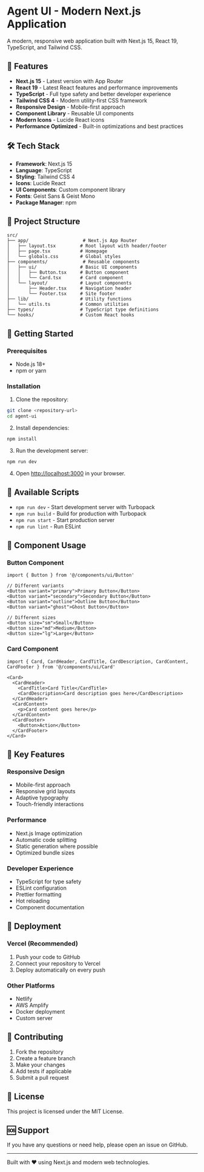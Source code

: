 # Agent UI - Modern Next.js Application

A modern, responsive web application built with Next.js 15, React 19, TypeScript, and Tailwind CSS.

## 🚀 Features

- **Next.js 15** - Latest version with App Router
- **React 19** - Latest React features and performance improvements
- **TypeScript** - Full type safety and better developer experience
- **Tailwind CSS 4** - Modern utility-first CSS framework
- **Responsive Design** - Mobile-first approach
- **Component Library** - Reusable UI components
- **Modern Icons** - Lucide React icons
- **Performance Optimized** - Built-in optimizations and best practices

## 🛠️ Tech Stack

- **Framework**: Next.js 15
- **Language**: TypeScript
- **Styling**: Tailwind CSS 4
- **Icons**: Lucide React
- **UI Components**: Custom component library
- **Fonts**: Geist Sans & Geist Mono
- **Package Manager**: npm

## 📁 Project Structure

```
src/
├── app/                    # Next.js App Router
│   ├── layout.tsx         # Root layout with header/footer
│   ├── page.tsx           # Homepage
│   └── globals.css        # Global styles
├── components/             # Reusable components
│   ├── ui/                # Basic UI components
│   │   ├── Button.tsx     # Button component
│   │   └── Card.tsx       # Card component
│   └── layout/            # Layout components
│       ├── Header.tsx     # Navigation header
│       └── Footer.tsx     # Site footer
├── lib/                   # Utility functions
│   └── utils.ts           # Common utilities
├── types/                 # TypeScript type definitions
└── hooks/                 # Custom React hooks
```

## 🚀 Getting Started

### Prerequisites

- Node.js 18+ 
- npm or yarn

### Installation

1. Clone the repository:
```bash
git clone <repository-url>
cd agent-ui
```

2. Install dependencies:
```bash
npm install
```

3. Run the development server:
```bash
npm run dev
```

4. Open [http://localhost:3000](http://localhost:3000) in your browser.

## 📝 Available Scripts

- `npm run dev` - Start development server with Turbopack
- `npm run build` - Build for production with Turbopack
- `npm run start` - Start production server
- `npm run lint` - Run ESLint

## 🎨 Component Usage

### Button Component

```tsx
import { Button } from '@/components/ui/Button'

// Different variants
<Button variant="primary">Primary Button</Button>
<Button variant="secondary">Secondary Button</Button>
<Button variant="outline">Outline Button</Button>
<Button variant="ghost">Ghost Button</Button>

// Different sizes
<Button size="sm">Small</Button>
<Button size="md">Medium</Button>
<Button size="lg">Large</Button>
```

### Card Component

```tsx
import { Card, CardHeader, CardTitle, CardDescription, CardContent, CardFooter } from '@/components/ui/Card'

<Card>
  <CardHeader>
    <CardTitle>Card Title</CardTitle>
    <CardDescription>Card description goes here</CardDescription>
  </CardHeader>
  <CardContent>
    <p>Card content goes here</p>
  </CardContent>
  <CardFooter>
    <Button>Action</Button>
  </CardFooter>
</Card>
```

## 🌟 Key Features

### Responsive Design
- Mobile-first approach
- Responsive grid layouts
- Adaptive typography
- Touch-friendly interactions

### Performance
- Next.js Image optimization
- Automatic code splitting
- Static generation where possible
- Optimized bundle sizes

### Developer Experience
- TypeScript for type safety
- ESLint configuration
- Prettier formatting
- Hot reloading
- Component documentation

## 🚀 Deployment

### Vercel (Recommended)
1. Push your code to GitHub
2. Connect your repository to Vercel
3. Deploy automatically on every push

### Other Platforms
- Netlify
- AWS Amplify
- Docker deployment
- Custom server

## 🤝 Contributing

1. Fork the repository
2. Create a feature branch
3. Make your changes
4. Add tests if applicable
5. Submit a pull request

## 📄 License

This project is licensed under the MIT License.

## 🆘 Support

If you have any questions or need help, please open an issue on GitHub.

---

Built with ❤️ using Next.js and modern web technologies.
